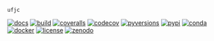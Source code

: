 `ufjc`

[![docs](https://img.shields.io/readthedocs/ufjc?logo=readthedocs)](https://ufjc.readthedocs.io/en/latest/)
[![build](https://github.com/sandialabs/ufjc/workflows/main/badge.svg)](https://github.com/sandialabs/ufjc)
[![coveralls](https://img.shields.io/coveralls/github/sandialabs/ufjc?logo=coveralls)](https://coveralls.io/github/sandialabs/ufjc?branch=main)
[![codecov](https://codecov.io/gh/sandialabs/ufjc/branch/main/graph/badge.svg?token=ATGNZetpAV)](https://codecov.io/gh/sandialabs/ufjc)
[![pyversions](https://img.shields.io/pypi/pyversions/ufjc.svg?logo=python&logoColor=FBE072&color=4B8BBE&label=Python)](https://pypi.org/project/ufjc/)
[![pypi](https://img.shields.io/pypi/v/ufjc?logo=pypi&logoColor=FBE072&label=PyPI&color=4B8BBE)](https://pypi.org/project/ufjc/)
[![conda](https://img.shields.io/conda/v/mrbuche/ufjc.svg?logo=anaconda&color=3EB049&label=Anaconda)](https://anaconda.org/mrbuche/ufjc/)
[![docker](https://img.shields.io/docker/v/mrbuche/ufjc?color=0db7ed&label=Docker%20Hub&logo=docker&logoColor=0db7ed)](https://hub.docker.com/r/mrbuche/ufjc)
[![license](https://img.shields.io/github/license/sandialabs/ufjc)](https://github.com/sandialabs/ufjc/blob/main/LICENSE)
[![zenodo](https://zenodo.org/badge/DOI/10.5281/zenodo.6114263.svg)](https://doi.org/10.5281/zenodo.6114263)
